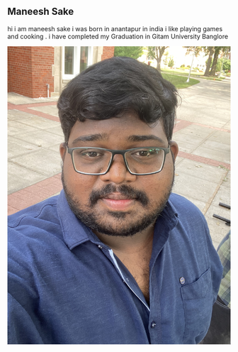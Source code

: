 ## Maneesh Sake 

hi i am maneesh sake i was born in anantapur in india i like playing games and cooking  . i have completed my Graduation in Gitam University  Banglore 

![my image](https://github.com/ManeeshSake/assignment2-sake/blob/main/IMG-0322.jpg)
